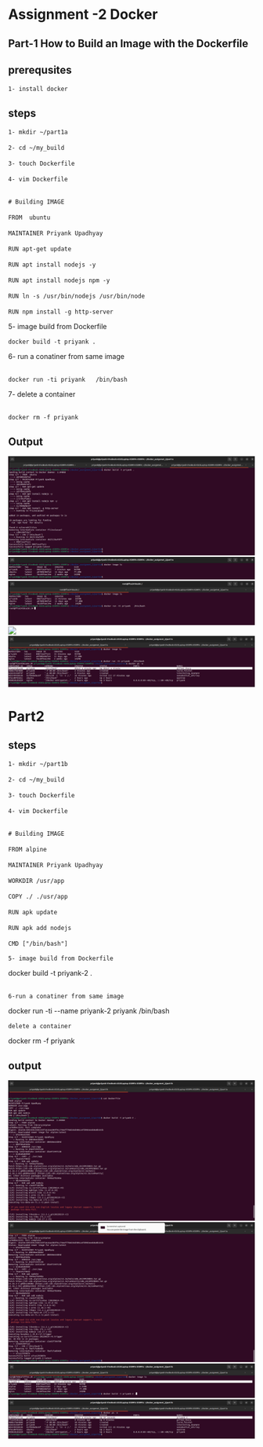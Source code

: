 # Assignment -2 Docker 

## Part-1 How to Build an Image with the Dockerfile

## prerequsites 

```
1- install docker 

```

## steps 

```
1- mkdir ~/part1a

2- cd ~/my_build

3- touch Dockerfile
 
4- vim Dockerfile

```

```

# Building IMAGE

FROM  ubuntu

MAINTAINER Priyank Upadhyay

RUN apt-get update

RUN apt install nodejs -y

RUN apt install nodejs npm -y

RUN ln -s /usr/bin/nodejs /usr/bin/node

RUN npm install -g http-server

```

5- image build from Dockerfile 

```
docker build -t priyank .

```

6- run a conatiner from same image 

```

docker run -ti priyank   /bin/bash

```

7- delete a container 

```

docker rm -f priyank

```

## Output

<img src=./snaps/1.png>


<img src=./snaps/2.png>

<img src=./snaps/3.png>

<img src=./snaps/4.png>

<img src=./snaps/5.png>

# Part2

## steps 

```
1- mkdir ~/part1b

2- cd ~/my_build

3- touch Dockerfile
 
4- vim Dockerfile

```

```

# Building IMAGE

FROM alpine

MAINTAINER Priyank Upadhyay

WORKDIR /usr/app

COPY ./ ./usr/app

RUN apk update

RUN apk add nodejs

CMD ["/bin/bash"]

```

```
5- image build from Dockerfile 

```
docker build -t priyank-2 .

```

6-run a conatiner from same image 

```

docker run -ti --name priyank-2 priyank   /bin/bash

```
delete a container 

```
docker rm -f priyank



## output

<img src=./snaps/6.png>

<img src=./snaps/7.png>

<img src=./snaps/8.png>

<img src=./snaps/9.png>




